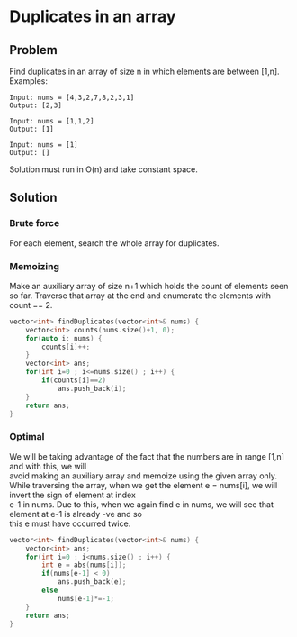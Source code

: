 # Duplicates in an array
## Problem
Find duplicates in an array of size n in which elements are between [1,n].
Examples:
```
Input: nums = [4,3,2,7,8,2,3,1]
Output: [2,3]

Input: nums = [1,1,2]
Output: [1]

Input: nums = [1]
Output: []
```  
Solution must run in O(n) and take constant space.

## Solution
### Brute force
For each element, search the whole array for duplicates.
### Memoizing
Make an auxiliary array of size n+1 which holds the count of elements seen so far.
Traverse that array at the end and enumerate the elements with count == 2.
```c++
vector<int> findDuplicates(vector<int>& nums) {
    vector<int> counts(nums.size()+1, 0);
    for(auto i: nums) {
        counts[i]++;
    }
    vector<int> ans;
    for(int i=0 ; i<=nums.size() ; i++) {
        if(counts[i]==2)
            ans.push_back(i);
    }
    return ans;
}
```
### Optimal
We will be taking advantage of the fact that the numbers are in range [1,n] and with this, we will  
avoid making an auxiliary array and memoize using the given array only.
While traversing the array, when we get the element e = nums[i], we will invert the sign of element at index  
e-1 in nums. Due to this, when we again find e in nums, we will see that element at e-1 is already -ve and so  
this e must have occurred twice.

```c++
vector<int> findDuplicates(vector<int>& nums) {
    vector<int> ans;
    for(int i=0 ; i<nums.size() ; i++) {
        int e = abs(nums[i]);
        if(nums[e-1] < 0)
            ans.push_back(e);
        else
            nums[e-1]*=-1;
    }
    return ans;
}
```
